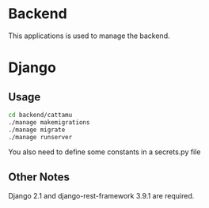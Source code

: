 # Backend
This applications is used to manage the backend.

# Django

## Usage
``` bash
cd backend/cattamu
./manage makemigrations
./manage migrate
./manage runserver
```
You also need to define some constants in a secrets.py file

## Other Notes
Django 2.1 and django-rest-framework 3.9.1 are required.
